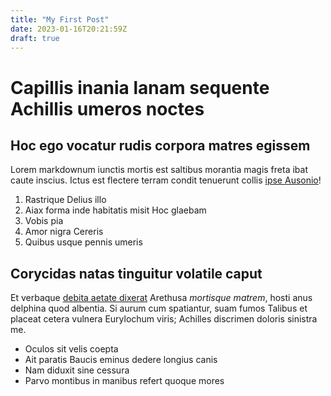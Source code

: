 ```yaml
---
title: "My First Post"
date: 2023-01-16T20:21:59Z
draft: true
---
```

# Capillis inania lanam sequente Achillis umeros noctes

## Hoc ego vocatur rudis corpora matres egissem

Lorem markdownum iunctis mortis est saltibus morantia magis freta ibat caute
inscius. Ictus est flectere terram condit tenuerunt collis [ipse
Ausonio](http://nonquos.net/)!

1. Rastrique Delius illo
2. Aiax forma inde habitatis misit Hoc glaebam
3. Vobis pia
4. Amor nigra Cereris
5. Quibus usque pennis umeris

## Corycidas natas tinguitur volatile caput

Et verbaque [debita aetate dixerat](http://quod.io/) Arethusa *mortisque
matrem*, hosti anus delphina quod albentia. Si aurum cum spatiantur, suam fumos
Talibus et placeat cetera vulnera Eurylochum viris; Achilles discrimen doloris
sinistra me.

- Oculos sit velis coepta
- Ait paratis Baucis eminus dedere longius canis
- Nam diduxit sine cessura
- Parvo montibus in manibus refert quoque mores
